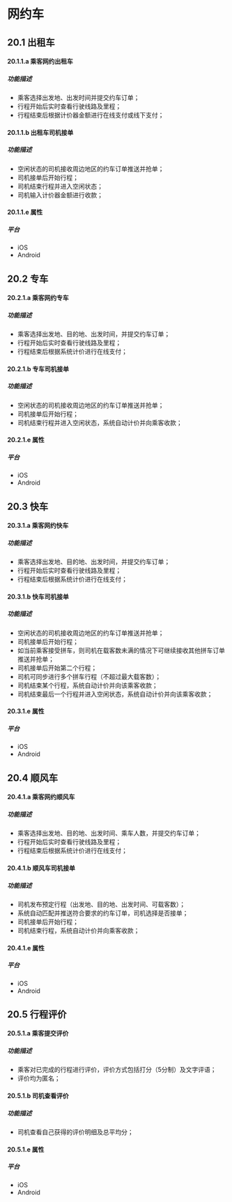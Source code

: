 # 网约车
## 20.1 出租车
#### 20.1.1.a 乘客网约出租车
##### 功能描述
* 乘客选择出发地、出发时间并提交约车订单；
* 行程开始后实时查看行驶线路及里程；
* 行程结束后根据计价器金额进行在线支付或线下支付；

#### 20.1.1.b 出租车司机接单
##### 功能描述
* 空闲状态的司机接收周边地区的约车订单推送并抢单；
* 司机接单后开始行程；
* 司机结束行程并进入空闲状态；
* 司机输入计价器金额进行收款；

#### 20.1.1.e 属性
##### 平台
* iOS
* Android

## 20.2 专车
#### 20.2.1.a 乘客网约专车
##### 功能描述
* 乘客选择出发地、目的地、出发时间，并提交约车订单；
* 行程开始后实时查看行驶线路及里程；
* 行程结束后根据系统计价进行在线支付；

#### 20.2.1.b 专车司机接单
##### 功能描述
* 空闲状态的司机接收周边地区的约车订单推送并抢单；
* 司机接单后开始行程；
* 司机结束行程并进入空闲状态，系统自动计价并向乘客收款；

#### 20.2.1.e 属性
##### 平台
* iOS
* Android

## 20.3 快车
#### 20.3.1.a 乘客网约快车
##### 功能描述
* 乘客选择出发地、目的地、出发时间，并提交约车订单；
* 行程开始后实时查看行驶线路及里程；
* 行程结束后根据系统计价进行在线支付；

#### 20.3.1.b 快车司机接单
##### 功能描述
* 空闲状态的司机接收周边地区的约车订单推送并抢单；
* 司机接单后开始行程；
* 如当前乘客接受拼车，则司机在载客数未满的情况下可继续接收其他拼车订单推送并抢单；
* 司机接单后开始第二个行程；
* 司机可同步进行多个拼车行程（不超过最大载客数）；
* 司机结束某个行程，系统自动计价并向该乘客收款；
* 司机结束最后一个行程并进入空闲状态，系统自动计价并向该乘客收款；

#### 20.3.1.e 属性
##### 平台
* iOS
* Android

## 20.4 顺风车
#### 20.4.1.a 乘客网约顺风车
##### 功能描述
* 乘客选择出发地、目的地、出发时间、乘车人数，并提交约车订单；
* 行程开始后实时查看行驶线路及里程；
* 行程结束后根据系统计价进行在线支付；

#### 20.4.1.b 顺风车司机接单
##### 功能描述
* 司机发布预定行程（出发地、目的地、出发时间、可载客数）；
* 系统自动匹配并推送符合要求的约车订单，司机选择是否接单；
* 司机接单后开始行程；
* 司机结束行程，系统自动计价并向乘客收款；

#### 20.4.1.e 属性
##### 平台
* iOS
* Android

## 20.5 行程评价
#### 20.5.1.a 乘客提交评价
##### 功能描述
* 乘客对已完成的行程进行评价，评价方式包括打分（5分制）及文字评语；
* 评价均为匿名；

#### 20.5.1.b 司机查看评价
##### 功能描述
* 司机查看自己获得的评价明细及总平均分；

#### 20.5.1.e 属性
##### 平台
* iOS
* Android